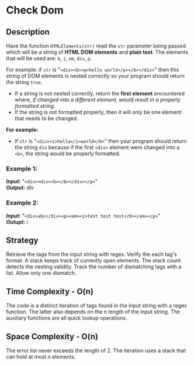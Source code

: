 # Check Dom

## Description
Have the function `HTMLElements(str)` read the `str` parameter being passed which will be a string of **HTML DOM elements** and **plain text**.
The elements that will be used are: `b`, `i`, `em`, `div`, `p`. 

For example: if `str` is "`<div><b><p>hello world</p></b></div>`" then this string of
DOM elements is nested correctly so your program should return the string `true`.

- If a string is not nested correctly, return the **first element** encountered where, *if changed into a different element, would result in a
properly formatted string.*   
- If the string is not formatted properly, then it will only be one element that needs to be changed.   

**For example:**  
  - if `str` is "`<div><i>hello</i>world</b>`" then your program should return the string `div` because if the first `<div>` element were changed into
a `<b>`, the string would be properly formatted.

### Example 1:  
***Input:*** "`<div><div><b></b></div></p>`"  
***Output:*** div

### Example 2:  
***Input:*** "`<div>abc</div><p><em><i>test test test</b></em></p>`"   
***Outupt:*** i

## Strategy
Retrieve the tags from the input string with regex. Verify the each tag's format. A stack keeps track of currently open elements. The stack count detects the nesting validity. Track the number of dismatching tags with a list. Allow only one dismatch. 

## Time Complexity - O(n)
The code is a distinct iteration of tags found in the input string with a regex function. The latter also depends on the n length of the input string. The auxiliary functions are all quick lookup operations.

## Space Complexity - O(n)
The error list never exceeds the length of 2. The iteration uses a stack that can hold at most n elements.

